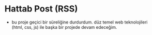 # Hattab Post (RSS)
- bu proje geçici bir süreliğine durdurdum. düz temel web teknolojileri (html, css, js) ile başka bir projede devam edeceğim.
